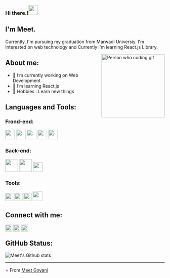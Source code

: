 ### Hi there.!<img src="https://github.com/meetgoyani08/meetgoyani08/blob/main/assets/Hi.gif" width="30px"></h2>
## I'm Meet. 

Currently, I'm pursuing my graduation from Marwadi Universiy. I'm Interested on web technology and Currently i'm learning React.js Library.

<img align="right" alt="Person who coding gif" src="https://github.com/meetgoyani08/meetgoyani08/blob/main/assets/coding.gif" width="200" />

## About me:

- 🔭 I’m currently working on Web Development
- 🌱 I’m learning React.js
- 🤗 Hobbies : Learn new things

## Languages and Tools:

<h3>Frond-end:</h3>

[<img src="https://github.com/meetgoyani08/meetgoyani08/blob/main/assets/html5.png" width="30px">](#)
[<img src="https://github.com/meetgoyani08/meetgoyani08/blob/main/assets/css.png" width="30px">](#)
[<img src="https://github.com/meetgoyani08/meetgoyani08/blob/main/assets/bootstrap.png" width="30px">](#)
[<img src="https://github.com/meetgoyani08/meetgoyani08/blob/main/assets/jquery.png" width="30px">](#)
[<img src="https://github.com/meetgoyani08/meetgoyani08/blob/main/assets/javascript.png" width="30px">](#)

<h3>Back-end:</h3>

[<img src="https://github.com/meetgoyani08/meetgoyani08/blob/main/assets/php.svg" width="40px">](#)
[<img src="https://github.com/meetgoyani08/meetgoyani08/blob/main/assets/MySQLpng.png" width="40px">](#)
[<img src="https://github.com/meetgoyani08/meetgoyani08/blob/main/assets/laravel.png" width="30px">](#)

<h3>Tools:</h3>

[<img src="https://github.com/meetgoyani08/meetgoyani08/blob/main/assets/vs-code.png" width="25px">](#)
[<img src="https://github.com/meetgoyani08/meetgoyani08/blob/main/assets/sublime-text.svg" width="25px">](#)
[<img src="https://github.com/meetgoyani08/meetgoyani08/blob/main/assets/git.png" width="25px">](#)
[<img src="https://github.com/meetgoyani08/meetgoyani08/blob/main/assets/github.png" width="30px">](#)

## Connect with me:

<a href="https://twitter.com/meet_goyani08">
  <img align="left" alt="Meet's Twitter" width="22px" src="https://cdn.jsdelivr.net/npm/simple-icons@v3/icons/twitter.svg" />
</a>
<a href="https://www.linkedin.com/in/meet-goyani">
  <img align="left" alt="Meet's Linkedin" width="22px" src="https://cdn.jsdelivr.net/npm/simple-icons@v3/icons/linkedin.svg" />
</a>
<a href="https://github.com/meetgoyani08">
  <img align="left" alt="Meet's Github" width="22px" src="https://cdn.jsdelivr.net/npm/simple-icons@v3/icons/github.svg" />
</a>
<br />

## GitHub Status:

![Meet's Github stats](https://github-readme-stats.vercel.app/api?username=meetgoyani08&show_icons=true)

-----

⭐️ From [Meet Goyani](https://github.com/meetgoyani08)
